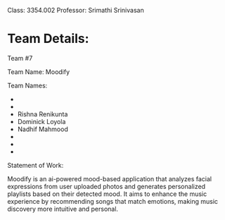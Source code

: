 Class: 3354.002
Professor: Srimathi Srinivasan

# Team Details:

Team #7

Team Name: Moodify

Team Names: 

- 
- 
- Rishna Renikunta
- Dominick Loyola
- Nadhif Mahmood
- 
- 
- 

Statement of Work:

Moodify is an ai-powered mood-based application that analyzes facial expressions from user uploaded photos and generates personalized playlists based on their detected mood. It aims to enhance the music experience by recommending songs that match emotions, making music discovery more intuitive and personal. 
